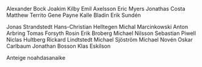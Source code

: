 Alexander Bock
Joakim Kilby
Emil Axelsson
Eric Myers
Jonathas Costa
Matthew Territo
Gene Payne
Kalle Bladin
Erik Sundén

Jonas Strandstedt
Hans-Christian Helltegen
Michal Marcinkowski
Anton Arbring
Tomas Forsyth Rosin
Erik Broberg
Michael Nilsson
Sebastian Piwell
Niclas Hultberg
Rickard Lindtstedt
Michael Sjöström
Michael Novén
Oskar Carlbaum
Jonathan Bosson
Klas Eskilson

Anteige
noahdasanaike
